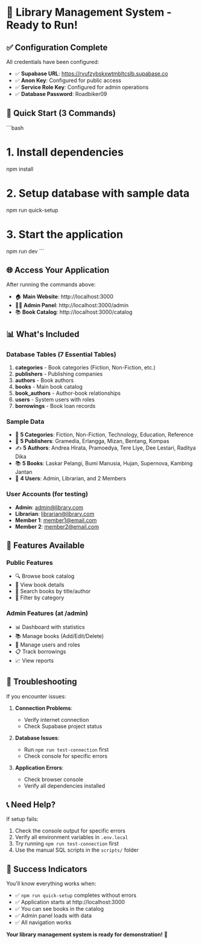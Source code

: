 # 🎉 Library Management System - Ready to Run!

## ✅ Configuration Complete

All credentials have been configured:
- ✅ **Supabase URL**: https://rvufzybskxwtmbltcslb.supabase.co
- ✅ **Anon Key**: Configured for public access
- ✅ **Service Role Key**: Configured for admin operations  
- ✅ **Database Password**: Roadbiker09

## 🚀 Quick Start (3 Commands)

\`\`\`bash
# 1. Install dependencies
npm install

# 2. Setup database with sample data
npm run quick-setup

# 3. Start the application
npm run dev
\`\`\`

## 🌐 Access Your Application

After running the commands above:

- 🏠 **Main Website**: http://localhost:3000
- 👨‍💼 **Admin Panel**: http://localhost:3000/admin
- 📚 **Book Catalog**: http://localhost:3000/catalog

## 📊 What's Included

### Database Tables (7 Essential Tables)
1. **categories** - Book categories (Fiction, Non-Fiction, etc.)
2. **publishers** - Publishing companies
3. **authors** - Book authors
4. **books** - Main book catalog
5. **book_authors** - Author-book relationships
6. **users** - System users with roles
7. **borrowings** - Book loan records

### Sample Data
- 📂 **5 Categories**: Fiction, Non-Fiction, Technology, Education, Reference
- 🏢 **5 Publishers**: Gramedia, Erlangga, Mizan, Bentang, Kompas
- ✍️ **5 Authors**: Andrea Hirata, Pramoedya, Tere Liye, Dee Lestari, Raditya Dika
- 📚 **5 Books**: Laskar Pelangi, Bumi Manusia, Hujan, Supernova, Kambing Jantan
- 👥 **4 Users**: Admin, Librarian, and 2 Members

### User Accounts (for testing)
- **Admin**: admin@library.com
- **Librarian**: librarian@library.com  
- **Member 1**: member1@email.com
- **Member 2**: member2@email.com

## 🎯 Features Available

### Public Features
- 🔍 Browse book catalog
- 📖 View book details
- 🔎 Search books by title/author
- 📂 Filter by category

### Admin Features (at /admin)
- 📊 Dashboard with statistics
- 📚 Manage books (Add/Edit/Delete)
- 👥 Manage users and roles
- 📋 Track borrowings
- 📈 View reports

## 🔧 Troubleshooting

If you encounter issues:

1. **Connection Problems**: 
   - Verify internet connection
   - Check Supabase project status

2. **Database Issues**:
   - Run `npm run test-connection` first
   - Check console for specific errors

3. **Application Errors**:
   - Check browser console
   - Verify all dependencies installed

## 📞 Need Help?

If setup fails:
1. Check the console output for specific errors
2. Verify all environment variables in `.env.local`
3. Try running `npm run test-connection` first
4. Use the manual SQL scripts in the `scripts/` folder

## 🎉 Success Indicators

You'll know everything works when:
- ✅ `npm run quick-setup` completes without errors
- ✅ Application starts at http://localhost:3000
- ✅ You can see books in the catalog
- ✅ Admin panel loads with data
- ✅ All navigation works

**Your library management system is ready for demonstration!** 🚀
